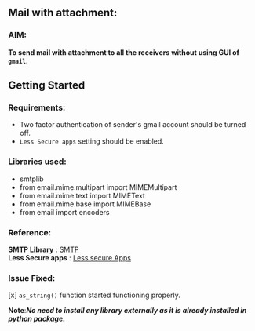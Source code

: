 ## Mail with attachment:

### AIM:
**To send mail with attachment to all the receivers without using GUI of ```gmail```**.

## Getting Started

### Requirements:
- Two factor authentication of sender's gmail account should be turned off.
- `Less Secure apps` setting should be enabled. 

### Libraries used:
- smtplib
- from email.mime.multipart import MIMEMultipart
- from email.mime.text import MIMEText
- from email.mime.base import MIMEBase
- from email import encoders

### Reference:
**SMTP Library** : [SMTP](https://docs.python.org/3/library/smtplib.html) 
<br>
**Less Secure apps** : [Less secure Apps](https://support.google.com/accounts/answer/6010255?hl=en)

### Issue Fixed:
[x] ``as_string()`` function started functioning properly.

**Note**:***No need to install any library externally as it is already installed in python package.***
  